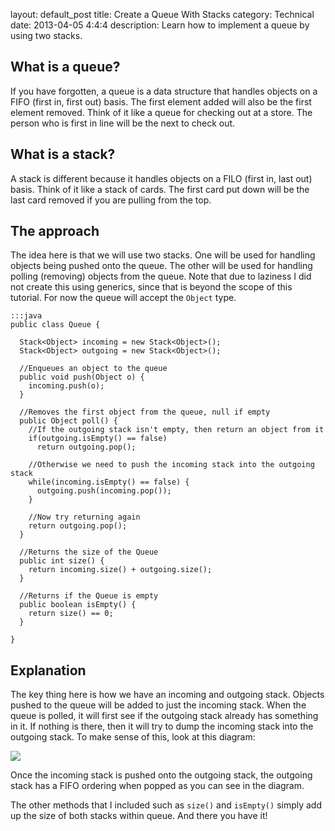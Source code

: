 layout: default_post
title: Create a Queue With Stacks
category: Technical
date: 2013-04-05 4:4:4
description: Learn how to implement a queue by using two stacks.

<h2>What is a queue?</h2>
<p>If you have forgotten, a queue is a data structure that handles objects on a FIFO (first in, first out) basis.  The first element added will also be the first element removed.  Think of it like a queue for checking out at a store.  The person who is first in line will be the next to check out.</p>

<h2>What is a stack?</h2>
<p>A stack is different because it handles objects on a FILO (first in, last out) basis.  Think of it like a stack of cards.  The first card put down will be the last card removed if you are pulling from the top.</p>

<h2>The approach</h2>
<p>The idea here is that we will use two stacks.  One will be used for handling objects being pushed onto the queue.  The other will be used for handling polling (removing) objects from the queue.  Note that due to laziness I did not create this using generics, since that is beyond the scope of this tutorial.  For now the queue will accept the <code>Object</code> type.</p>

    :::java
    public class Queue {
      
      Stack<Object> incoming = new Stack<Object>();
      Stack<Object> outgoing = new Stack<Object>();

      //Enqueues an object to the queue
      public void push(Object o) {
        incoming.push(o);
      }

      //Removes the first object from the queue, null if empty
      public Object poll() {
        //If the outgoing stack isn't empty, then return an object from it
        if(outgoing.isEmpty() == false)
          return outgoing.pop();
        
        //Otherwise we need to push the incoming stack into the outgoing stack
        while(incoming.isEmpty() == false) {
          outgoing.push(incoming.pop());
        }
        
        //Now try returning again
        return outgoing.pop();
      }

      //Returns the size of the Queue
      public int size() {
        return incoming.size() + outgoing.size();
      }

      //Returns if the Queue is empty
      public boolean isEmpty() {
        return size() == 0;
      }

    }

<p></p>

<h2>Explanation</h2>
<p>The key thing here is how we have an incoming and outgoing stack.  Objects pushed to the queue will be added to just the incoming stack.  When the queue is polled, it will first see if the outgoing stack already has something in it.  If nothing is there, then it will try to dump the incoming stack into the outgoing stack.  To make sense of this, look at this diagram:</p>

<img src="/static/images/stack.png">

<p>Once the incoming stack is pushed onto the outgoing stack, the outgoing stack has a FIFO ordering when popped as you can see in the diagram.</p>

<p>The other methods that I included such as <code>size()</code> and <code>isEmpty()</code> simply add up the size of both stacks within queue.  And there you have it!</p>